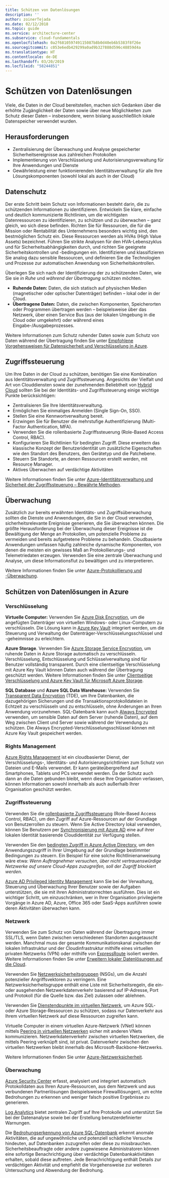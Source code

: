 ```yaml
---
title: Schützen von Datenlösungen
description: ''
author: zoinerTejada
ms.date: 02/12/2018
ms.topic: guide
ms.service: architecture-center
ms.subservice: cloud-fundamentals
ms.openlocfilehash: 0a2f681059749115087b8b0d40eb6b5383f8f26e
ms.sourcegitcommit: c053e6edb429299a0ad9b327888d596c48859d4a
ms.translationtype: HT
ms.contentlocale: de-DE
ms.lasthandoff: 03/20/2019
ms.locfileid: "58244851"
---
```

# <a name="securing-data-solutions"></a>Schützen von Datenlösungen

Viele, die Daten in der Cloud bereitstellen, machen sich Gedanken über die erhöhte Zugänglichkeit der Daten sowie über neue Möglichkeiten zum Schutz dieser Daten – insbesondere, wenn bislang ausschließlich lokale Datenspeicher verwendet wurden.

## <a name="challenges"></a>Herausforderungen

- Zentralisierung der Überwachung und Analyse gespeicherter Sicherheitsereignisse aus zahlreichen Protokollen
- Implementierung von Verschlüsselung und Autorisierungsverwaltung für Ihre Anwendungen und Dienste
- Gewährleistung einer funktionierenden Identitätsverwaltung für alle Ihre Lösungskomponenten (sowohl lokal als auch in der Cloud)

## <a name="data-protection"></a>Datenschutz

Der erste Schritt beim Schutz von Informationen besteht darin, die zu schützenden Informationen zu identifizieren. Entwickeln Sie klare, einfache und deutlich kommunizierte Richtlinien, um die wichtigsten Datenressourcen zu identifizieren, zu schützen und zu überwachen – ganz gleich, wo sich diese befinden. Richten Sie für Ressourcen, die für die Mission oder Rentabilität des Unternehmens besonders wichtig sind, den bestmöglichen Schutz ein. Diese Ressourcen werden als HVAs (High Value Assets) bezeichnet. Führen Sie strikte Analysen für den HVA-Lebenszyklus und für Sicherheitsabhängigkeiten durch, und richten Sie geeignete Sicherheitskontrollen und -bedingungen ein. Identifizieren und klassifizieren Sie analog dazu sensible Ressourcen, und definieren Sie die Technologien und Prozesse zur automatischen Anwendung von Sicherheitskontrollen.

Überlegen Sie sich nach der Identifizierung der zu schützenden Daten, wie Sie sie *in Ruhe* und *während der Übertragung* schützen möchten.

- **Ruhende Daten:** Daten, die sich statisch auf physischen Medien (magnetischer oder optischer Datenträger) befinden – lokal oder in der Cloud.
- **Übertragene Daten:** Daten, die zwischen Komponenten, Speicherorten oder Programmen übertragen werden – beispielsweise über das Netzwerk, über einen Service Bus (aus der lokalen Umgebung in die Cloud oder umgekehrt) oder während eines Eingabe-/Ausgabeprozesses.

Weitere Informationen zum Schutz ruhender Daten sowie zum Schutz von Daten während der Übertragung finden Sie unter [Empfohlene Vorgehensweisen für Datensicherheit und Verschlüsselung in Azure](/azure/security/azure-security-data-encryption-best-practices).

## <a name="access-control"></a>Zugriffssteuerung

Um Ihre Daten in der Cloud zu schützen, benötigen Sie eine Kombination aus Identitätsverwaltung und Zugriffssteuerung. Angesichts der Vielfalt und Art von Clouddiensten sowie der zunehmenden Beliebtheit von [Hybrid Cloud](../scenarios/hybrid-on-premises-and-cloud.md) sollten Sie bei der Identitäts- und Zugriffssteuerung einige wichtige Punkte berücksichtigen:

- Zentralisieren Sie Ihre Identitätsverwaltung.
- Ermöglichen Sie einmaliges Anmelden (Single Sign-On, SSO).
- Stellen Sie eine Kennwortverwaltung bereit.
- Erzwingen Sie für Benutzer die mehrstufige Authentifizierung (Multi-Factor Authentication, MFA).
- Verwenden Sie die rollenbasierte Zugriffssteuerung (Role-Based Access Control, RBAC).
- Konfigurieren Sie Richtlinien für bedingten Zugriff. Diese erweitern das klassische Konzept der Benutzeridentität um zusätzliche Eigenschaften wie den Standort des Benutzers, den Gerätetyp und die Patchebene.
- Steuern Sie Standorte, an denen Ressourcen erstellt werden, mit Resource Manager.
- Aktives Überwachen auf verdächtige Aktivitäten

Weitere Informationen finden Sie unter [Azure-Identitätsverwaltung und Sicherheit der Zugriffssteuerung – Bewährte Methoden](/azure/security/azure-security-identity-management-best-practices).

## <a name="auditing"></a>Überwachung

Zusätzlich zur bereits erwähnten Identitäts- und Zugriffsüberwachung sollten die Dienste und Anwendungen, die Sie in der Cloud verwenden, sicherheitsrelevante Ereignisse generieren, die Sie überwachen können. Die größte Herausforderung bei der Überwachung dieser Ereignisse ist die Bewältigung der Menge an Protokollen, um potenzielle Probleme zu vermeiden und bereits aufgetretene Probleme zu behandeln. Cloudbasierte Anwendungen umfassen häufig zahlreiche dynamische Komponenten, von denen die meisten ein gewisses Maß an Protokollierungs- und Telemetriedaten erzeugen. Verwenden Sie eine zentrale Überwachung und Analyse, um diese Informationsflut zu bewältigen und zu interpretieren.

Weitere Informationen finden Sie unter [Azure-Protokollierung und -Überwachung](/azure/security/azure-log-audit).

## <a name="securing-data-solutions-in-azure"></a>Schützen von Datenlösungen in Azure

### <a name="encryption"></a>Verschlüsselung

**Virtuelle Computer:** Verwenden Sie [Azure Disk Encryption](/azure/security/azure-security-disk-encryption), um die angefügten Datenträger von virtuellen Windows- oder Linux-Computern zu verschlüsseln. Die Lösung kann in [Azure Key Vault](/azure/key-vault/) integriert werden, um die Steuerung und Verwaltung der Datenträger-Verschlüsselungsschlüssel und -geheimnisse zu erleichtern.

**Azure Storage**. Verwenden Sie [Azure Storage Service Encryption](/azure/storage/common/storage-service-encryption), um ruhende Daten in Azure Storage automatisch zu verschlüsseln. Verschlüsselung, Entschlüsselung und Schlüsselverwaltung sind für Benutzer vollständig transparent. Durch eine clientseitige Verschlüsselung mit Azure Key Vault können Daten auch während der Übertragung geschützt werden. Weitere Informationen finden Sie unter [Clientseitige Verschlüsselung und Azure Key Vault für Microsoft Azure Storage](/azure/storage/common/storage-client-side-encryption).

**SQL Database** und **Azure SQL Data Warehouse:** Verwenden Sie [Transparent Data Encryption](/sql/relational-databases/security/encryption/transparent-data-encryption-azure-sql) (TDE), um Ihre Datenbanken, die dazugehörigen Sicherungen und die Transaktionsprotokolldateien in Echtzeit zu verschlüsseln und zu entschlüsseln, ohne Änderungen an Ihren Anwendung vorzunehmen. SQL-Datenbank kann auch [Always Encrypted](/azure/sql-database/sql-database-always-encrypted-azure-key-vault) verwenden, um sensible Daten auf dem Server (ruhende Daten), auf dem Weg zwischen Client und Server sowie während der Verwendung zu schützen. Die Always Encrypted-Verschlüsselungsschlüssel können mit Azure Key Vault gespeichert werden.

### <a name="rights-management"></a>Rights Management

[Azure Rights Management](/information-protection/understand-explore/what-is-azure-rms) ist ein cloudbasierter Dienst, der Verschlüsselungs-, Identitäts- und Autorisierungsrichtlinien zum Schutz von Dateien und E-Mails verwendet. Er kann geräteübergreifend auf Smartphones, Tablets und PCs verwendet werden. Da der Schutz auch dann an die Daten gebunden bleibt, wenn diese Ihre Organisation verlassen, können Informationen sowohl innerhalb als auch außerhalb Ihrer Organisation geschützt werden.

### <a name="access-control"></a>Zugriffssteuerung

Verwenden Sie die [rollenbasierte Zugriffssteuerung](/azure/active-directory/role-based-access-control-what-is) (Role-Based Access Control, RBAC), um den Zugriff auf Azure-Ressourcen auf der Grundlage von Benutzerrollen zu steuern. Wenn Sie Active Directory lokal verwenden, können Sie Benutzern per [Synchronisierung mit Azure AD](/azure/active-directory/active-directory-hybrid-identity-design-considerations-directory-sync-requirements) eine auf ihrer lokalen Identität basierende Cloudidentität zur Verfügung stellen.

Verwenden Sie den [bedingten Zugriff in Azure Active Directory](/azure/active-directory/active-directory-conditional-access-azure-portal), um den Anwendungszugriff in Ihrer Umgebung auf der Grundlage bestimmter Bedingungen zu steuern. Ein Beispiel für eine solche Richtlinienanweisung wäre etwa: _Wenn Auftragnehmer versuchen, über nicht vertrauenswürdige Netzwerke auf unsere Cloud-Apps zuzugreifen, soll der Zugriff blockiert werden._

[Azure AD Privileged Identity Management](/azure/active-directory/active-directory-privileged-identity-management-configure) kann Sie bei der Verwaltung, Steuerung und Überwachung Ihrer Benutzer sowie der Aufgaben unterstützen, die sie mit ihren Administratorrechten ausführen. Dies ist ein wichtiger Schritt, um einzuschränken, wer in Ihrer Organisation privilegierte Vorgänge in Azure AD, Azure, Office 365 oder SaaS-Apps ausführen sowie deren Aktivitäten überwachen kann.

### <a name="network"></a>Netzwerk

Verwenden Sie zum Schutz von Daten während der Übertragung immer SSL/TLS, wenn Daten zwischen verschiedenen Standorten ausgetauscht werden. Manchmal muss der gesamte Kommunikationskanal zwischen der lokalen Infrastruktur und der Cloudinfrastruktur mithilfe eines virtuellen privaten Netzwerks (VPN) oder mithilfe von [ExpressRoute](/azure/expressroute/) isoliert werden. Weitere Informationen finden Sie unter [Erweitern lokaler Datenlösungen auf die Cloud](../scenarios/hybrid-on-premises-and-cloud.md).

Verwenden Sie [Netzwerksicherheitsgruppen](/azure/virtual-network/virtual-networks-nsg) (NSGs), um die Anzahl potenzieller Angriffsvektoren zu verringern. Eine Netzwerksicherheitsgruppe enthält eine Liste mit Sicherheitsregeln, die ein- oder ausgehenden Netzwerkdatenverkehr basierend auf IP-Adresse, Port und Protokoll (für die Quelle bzw. das Ziel) zulassen oder ablehnen.

Verwenden Sie [Dienstendpunkte im virtuellen Netzwerk](/azure/virtual-network/virtual-network-service-endpoints-overview), um Azure SQL- oder Azure Storage-Ressourcen zu schützen, sodass nur Datenverkehr aus Ihrem virtuellen Netzwerk auf diese Ressourcen zugreifen kann.

Virtuelle Computer in einem virtuellen Azure-Netzwerk (VNet) können mittels [Peering in virtuellen Netzwerken](/azure/virtual-network/virtual-network-peering-overview) sicher mit anderen VNets kommunizieren. Netzwerkdatenverkehr zwischen virtuellen Netzwerken, die mittels Peering verknüpft sind, ist privat. Datenverkehr zwischen den virtuellen Netzwerken bleibt innerhalb des Microsoft-Backbone-Netzwerks.

Weitere Informationen finden Sie unter [Azure-Netzwerksicherheit](/azure/security/azure-network-security).

### <a name="monitoring"></a>Überwachung

[Azure Security Center](/azure/security-center/security-center-intro) erfasst, analysiert und integriert automatisch Protokolldaten aus Ihren Azure-Ressourcen, aus dem Netzwerk und aus verbundenen Partnerlösungen (beispielsweise Firewalllösungen), um echte Bedrohungen zu erkennen und weniger falsch positive Ergebnisse zu generieren.

[Log Analytics](/azure/log-analytics/log-analytics-overview) bietet zentralen Zugriff auf Ihre Protokolle und unterstützt Sie bei der Datenanalyse sowie bei der Erstellung benutzerdefinierter Warnungen.

Die [Bedrohungserkennung von Azure SQL-Datenbank](/azure/sql-database/sql-database-threat-detection) erkennt anomale Aktivitäten, die auf ungewöhnliche und potenziell schädliche Versuche hindeuten, auf Datenbanken zuzugreifen oder diese zu missbrauchen. Sicherheitsbeauftragte oder andere zugewiesene Administratoren können eine sofortige Benachrichtigung über verdächtige Datenbankaktivitäten erhalten, sobald diese auftreten. Jede Benachrichtigung enthält Details zur verdächtigen Aktivität und empfiehlt die Vorgehensweise zur weiteren Untersuchung und Abwendung der Bedrohung.

